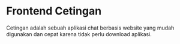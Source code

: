 # Frontend Cetingan

Cetingan adalah sebuah aplikasi chat berbasis website yang mudah digunakan dan cepat karena tidak perlu download aplikasi.
